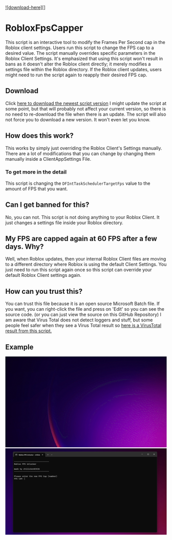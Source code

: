 
[download]: [https://discord.gg/0hMr4ce0tIl3SLv5](https://github.com/chiiicken5538/RobloxFpsCapper/releases/download/RELEASE/Roblox.FPS.Capper.bat)
[ ![download-here][] ][download]

# RobloxFpsCapper
This script is an interactive tool to modify the Frames Per Second cap in the Roblox client settings. Users run this script to change the FPS cap to a desired value. The script manually overrides specific parameters in the Roblox Client Settings. It's emphasized that using this script won't result in bans as it doesn't alter the Roblox client directly; it merely modifies a settings file within the Roblox directory. If the Roblox client updates, users might need to run the script again to reapply their desired FPS cap.

## Download
Click [here to download the newest script version](https://github.com/chiiicken5538/RobloxFpsCapper/releases/download/RELEASE/Roblox.FPS.Capper.bat) 
I might update the script at some point, but that will probably not affect your current version, so there is no need to re-download the file when there is an update. 
The script will also not force you to download a new version. It won't even let you know. 

## How does this work? 
This works by simply just overriding the Roblox Client's Settings manually. There are a lot of modifications that you can change by changing them manually inside a ClientAppSettings File.

### To get more in the detail
This script is changing the `DFIntTaskSchedulerTargetFps` value to the amount of FPS that you want. 

## Can I get banned for this? 
No, you can not. This script is not doing anything to your Roblox Client. It just changes a settings file inside your Roblox directory. 

## My FPS are capped again at 60 FPS after a few days. Why? 
Well, when Roblox updates, then your internal Roblox Client files are moving to a different directory where Roblox is using the default Client Settings. 
You just need to run this script again once so this script can override your default Roblox Client settings again. 

## How can you trust this? 
You can trust this file because it is an open source Microsoft Batch file. If you want, you can right-click the file and press on 'Edit' so you can see the source code. (or you can just view the source on this GitHub Repository)
I am aware that Virus Total does not detect loggers and stuff, but some people feel safer when they see a Virus Total result so  [here is a VirusTotal result from this script.](https://www.virustotal.com/gui/file/a782e4ef65a1f2f3e3d80e97100d3a7bc35d5269ee677ead07a080621d37765b?nocache=1)


## Example
![ukn](https://raw.githubusercontent.com/chiiicken5538/RobloxFpsCapper/main/images/2023-06-06_20-56.gif)
![ukn](https://raw.githubusercontent.com/chiiicken5538/RobloxFpsCapper/main/images/Screenshot%202023-06-06%20205022.png)
